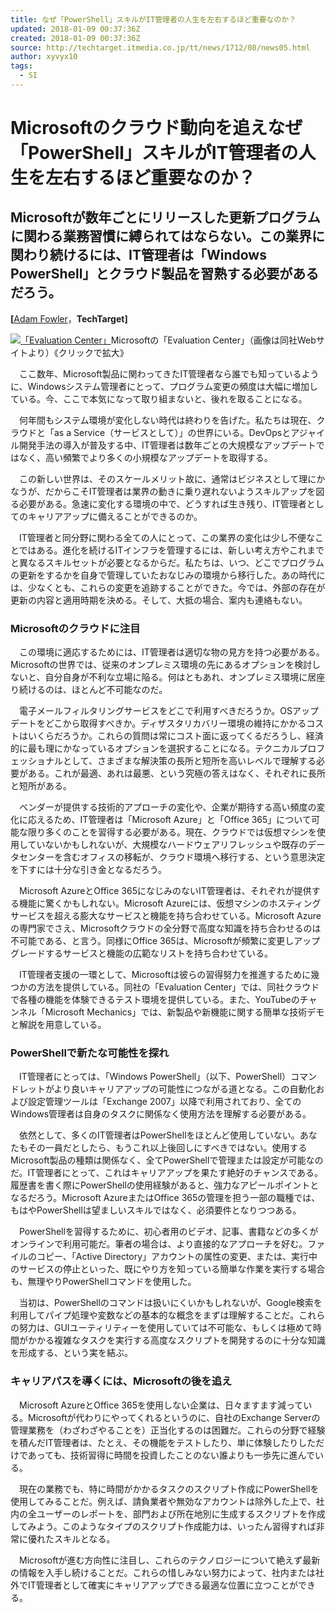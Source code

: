 ```yaml
---
title: なぜ「PowerShell」スキルがIT管理者の人生を左右するほど重要なのか？
updated: 2018-01-09 00:37:36Z
created: 2018-01-09 00:37:36Z
source: http://techtarget.itmedia.co.jp/tt/news/1712/08/news05.html
author: xyvyx10
tags:
  - SI
---
```


# Microsoftのクラウド動向を追えなぜ「PowerShell」スキルがIT管理者の人生を左右するほど重要なのか？

## Microsoftが数年ごとにリリースした更新プログラムに関わる業務習慣に縛られてはならない。この業界に関わり続けるには、IT管理者は「Windows PowerShell」とクラウド製品を習熟する必要があるだろう。

**[**[Adam Fowler](http://www.itmedia.co.jp/author/210563/)，**TechTarget]**

[![「Evaluation Center」](../_resources/an8258_EvaluationCenter.jpg)](http://image.itmedia.co.jp/l/im/tt/news/1712/08/l_an8258_EvaluationCenter.jpg)Microsoftの「Evaluation Center」（画像は同社Webサイトより）《クリックで拡大》

　ここ数年、Microsoft製品に関わってきたIT管理者なら誰でも知っているように、Windowsシステム管理者にとって、プログラム変更の頻度は大幅に増加している。今、ここで本気になって取り組まないと、後れを取ることになる。

　何年間もシステム環境が変化しない時代は終わりを告げた。私たちは現在、クラウドと「as a Service（サービスとして）」の世界にいる。DevOpsとアジャイル開発手法の導入が普及する中、IT管理者は数年ごとの大規模なアップデートではなく、高い頻繁でより多くの小規模なアップデートを取得する。

　この新しい世界は、そのスケールメリット故に、通常はビジネスとして理にかなうが、だからこそIT管理者は業界の動きに乗り遅れないようスキルアップを図る必要がある。急速に変化する環境の中で、どうすれば生き残り、IT管理者としてのキャリアアップに備えることができるのか。

　IT管理者と同分野に関わる全ての人にとって、この業界の変化は少し不便なことではある。進化を続けるITインフラを管理するには、新しい考え方やこれまでと異なるスキルセットが必要となるからだ。私たちは、いつ、どこでプログラムの更新をするかを自身で管理していたおなじみの環境から移行した。あの時代には、少なくとも、これらの変更を追跡することができた。今では、外部の存在が更新の内容と適用時期を決める。そして、大抵の場合、案内も連絡もない。

### Microsoftのクラウドに注目

　この環境に適応するためには、IT管理者は適切な物の見方を持つ必要がある。Microsoftの世界では、従来のオンプレミス環境の先にあるオプションを検討しないと、自分自身が不利な立場に陥る。何はともあれ、オンプレミス環境に居座り続けるのは、ほとんど不可能なのだ。

　電子メールフィルタリングサービスをどこで利用すべきだろうか。OSアップデートをどこから取得すべきか。ディザスタリカバリー環境の維持にかかるコストはいくらだろうか。これらの質問は常にコスト面に返ってくるだろうし、経済的に最も理にかなっているオプションを選択することになる。テクニカルプロフェッショナルとして、さまざまな解決策の長所と短所を高いレベルで理解する必要がある。これが最適、あれは最悪、という究極の答えはなく、それぞれに長所と短所がある。

　ベンダーが提供する技術的アプローチの変化や、企業が期待する高い頻度の変化に応えるため、IT管理者は「Microsoft Azure」と「Office 365」について可能な限り多くのことを習得する必要がある。現在、クラウドでは仮想マシンを使用していないかもしれないが、大規模なハードウェアリフレッシュや既存のデータセンターを含むオフィスの移転が、クラウド環境へ移行する、という意思決定を下すには十分な引き金となるだろう。

　Microsoft AzureとOffice 365になじみのないIT管理者は、それぞれが提供する機能に驚くかもしれない。Microsoft Azureには、仮想マシンのホスティングサービスを超える膨大なサービスと機能を持ち合わせている。Microsoft Azureの専門家でさえ、Microsoftクラウドの全分野で高度な知識を持ち合わせるのは不可能である、と言う。同様にOffice 365は、Microsoftが頻繁に変更しアップグレードするサービスと機能の広範なリストを持ち合わせている。

　IT管理者支援の一環として、Microsoftは彼らの習得努力を推進するために幾つかの方法を提供している。同社の「Evaluation Center」では、同社クラウドで各種の機能を体験できるテスト環境を提供している。また、YouTubeのチャンネル「Microsoft Mechanics」では、新製品や新機能に関する簡単な技術デモと解説を用意している。

### PowerShellで新たな可能性を探れ

　IT管理者にとっては、「Windows PowerShell」（以下、PowerShell）コマンドレットがより良いキャリアアップの可能性につながる道となる。この自動化および設定管理ツールは「Exchange 2007」以降で利用されており、全てのWindows管理者は自身のタスクに関係なく使用方法を理解する必要がある。

　依然として、多くのIT管理者はPowerShellをほとんど使用していない。あなたもその一員だとしたら、もうこれ以上後回しにすべきではない。使用するMicrosoft製品の種類は関係なく、全てPowerShellで管理または設定が可能なのだ。IT管理者にとって、これはキャリアアップを果たす絶好のチャンスである。履歴書を書く際にPowerShellの使用経験があると、強力なアピールポイントとなるだろう。Microsoft AzureまたはOffice 365の管理を担う一部の職種では、もはやPowerShellは望ましいスキルではなく、必須要件となりつつある。

　PowerShellを習得するために、初心者用のビデオ、記事、書籍などの多くがオンラインで利用可能だ。筆者の場合は、より直接的なアプローチを好む。ファイルのコピー、「Active Directory」アカウントの属性の変更、または、実行中のサービスの停止といった、既にやり方を知っている簡単な作業を実行する場合も、無理やりPowerShellコマンドを使用した。

　当初は、PowerShellのコマンドは扱いにくいかもしれないが、Google検索を利用してパイプ処理や変数などの基本的な概念をまずは理解することだ。これらの努力は、GUIユーティリティーを使用していては不可能な、もしくは極めて時間がかかる複雑なタスクを実行する高度なスクリプトを開発するのに十分な知識を形成する、という実を結ぶ。

### キャリアパスを導くには、Microsoftの後を追え

　Microsoft AzureとOffice 365を使用しない企業は、日々ますます減っている。Microsoftが代わりにやってくれるというのに、自社のExchange Serverの管理業務を（わざわざやることを）正当化するのは困難だ。これらの分野で経験を積んだIT管理者は、たとえ、その機能をテストしたり、単に体験したりしただけであっても、技術習得に時間を投資したことのない誰よりも一歩先に進んでいる。

　現在の業務でも、特に時間がかかるタスクのスクリプト作成にPowerShellを使用してみることだ。例えば、請負業者や無効なアカウントは除外した上で、社内の全ユーザーのレポートを、部門および所在地別に生成するスクリプトを作成してみよう。このようなタイプのスクリプト作成能力は、いったん習得すれば非常に優れたスキルとなる。

　Microsoftが進む方向性に注目し、これらのテクノロジーについて絶えず最新の情報を入手し続けることだ。これらの惜しみない努力によって、社内または社外でIT管理者として確実にキャリアアップできる最適な位置に立つことができる。